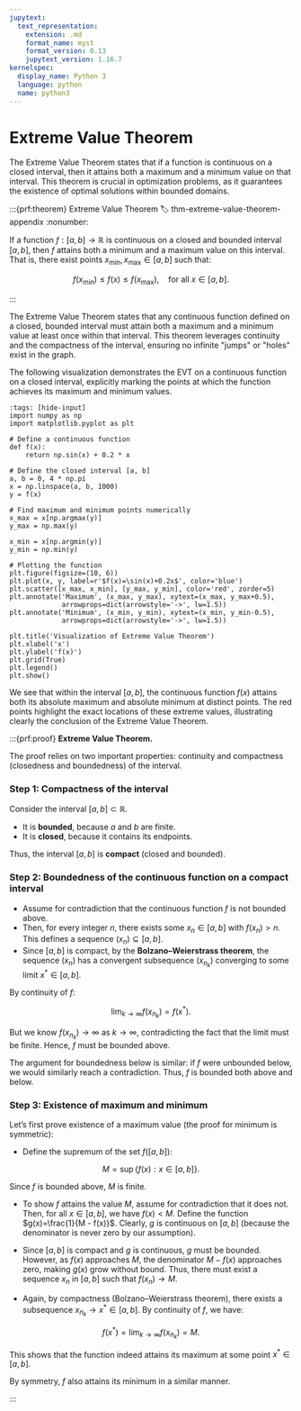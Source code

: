 ```yaml
---
jupytext:
  text_representation:
    extension: .md
    format_name: myst
    format_version: 0.13
    jupytext_version: 1.16.7
kernelspec:
  display_name: Python 3
  language: python
  name: python3
---
```

# Extreme Value Theorem
The Extreme Value Theorem states that if a function is continuous on a closed interval, then it attains both a maximum and a minimum value on that interval. This theorem is crucial in optimization problems, as it guarantees the existence of optimal solutions within bounded domains.

:::{prf:theorem} Extreme Value Theorem
:label: thm-extreme-value-theorem-appendix
:nonumber:

If a function $f:[a,b] \to \mathbb{R}$ is continuous on a closed and bounded interval $[a,b]$, then $f$ attains both a minimum and a maximum value on this interval. That is, there exist points $x_{\min}, x_{\max} \in [a,b]$ such that:

$$
f(x_{\min}) \leq f(x) \leq f(x_{\max}), \quad \text{for all } x \in [a,b].
$$

:::

The Extreme Value Theorem states that any continuous function defined on a closed, bounded interval must attain both a maximum and a minimum value at least once within that interval. This theorem leverages continuity and the compactness of the interval, ensuring no infinite "jumps" or "holes" exist in the graph.

The following visualization demonstrates the EVT on a continuous function on a closed interval, explicitly marking the points at which the function achieves its maximum and minimum values.

```{code-cell} ipython3
:tags: [hide-input]
import numpy as np
import matplotlib.pyplot as plt

# Define a continuous function
def f(x):
    return np.sin(x) + 0.2 * x

# Define the closed interval [a, b]
a, b = 0, 4 * np.pi
x = np.linspace(a, b, 1000)
y = f(x)

# Find maximum and minimum points numerically
x_max = x[np.argmax(y)]
y_max = np.max(y)

x_min = x[np.argmin(y)]
y_min = np.min(y)

# Plotting the function
plt.figure(figsize=(10, 6))
plt.plot(x, y, label=r'$f(x)=\sin(x)+0.2x$', color='blue')
plt.scatter([x_max, x_min], [y_max, y_min], color='red', zorder=5)
plt.annotate('Maximum', (x_max, y_max), xytext=(x_max, y_max+0.5),
             arrowprops=dict(arrowstyle='->', lw=1.5))
plt.annotate('Minimum', (x_min, y_min), xytext=(x_min, y_min-0.5),
             arrowprops=dict(arrowstyle='->', lw=1.5))

plt.title('Visualization of Extreme Value Theorem')
plt.xlabel('x')
plt.ylabel('f(x)')
plt.grid(True)
plt.legend()
plt.show()
```

We see that within the interval $[a,b]$, the continuous function $f(x)$ attains both its absolute maximum and absolute minimum at distinct points. The red points highlight the exact locations of these extreme values, illustrating clearly the conclusion of the Extreme Value Theorem.

:::{prf:proof} **Extreme Value Theorem.**

The proof relies on two important properties: continuity and compactness (closedness and boundedness) of the interval.

### **Step 1: Compactness of the interval**

Consider the interval $[a,b]\subset\mathbb{R}$.

* It is **bounded**, because $a$ and $b$ are finite.
* It is **closed**, because it contains its endpoints.

Thus, the interval $[a,b]$ is **compact** (closed and bounded).

### **Step 2: Boundedness of the continuous function on a compact interval**

* Assume for contradiction that the continuous function $f$ is not bounded above.
* Then, for every integer $n$, there exists some $x_n \in [a,b]$ with $f(x_n) > n$. This defines a sequence $(x_n)\subseteq[a,b]$.
* Since $[a,b]$ is compact, by the **Bolzano–Weierstrass theorem**, the sequence $(x_n)$ has a convergent subsequence $(x_{n_k})$ converging to some limit $x^*\in[a,b]$.

By continuity of $f$:

$$
\lim_{k\to\infty} f(x_{n_k}) = f(x^*).
$$

But we know $f(x_{n_k})\to\infty$ as $k\to\infty$, contradicting the fact that the limit must be finite. Hence, $f$ must be bounded above.

The argument for boundedness below is similar: if $f$ were unbounded below, we would similarly reach a contradiction. Thus, $f$ is bounded both above and below.

### **Step 3: Existence of maximum and minimum**

Let’s first prove existence of a maximum value (the proof for minimum is symmetric):

* Define the supremum of the set $f([a,b])$:

$$
M = \sup\{f(x): x \in [a,b]\}.
$$

Since $f$ is bounded above, $M$ is finite.

* To show $f$ attains the value $M$, assume for contradiction that it does not. Then, for all $x\in[a,b],$ we have $f(x)<M.$ Define the function $g(x)=\frac{1}{M - f(x)}$. Clearly, $g$ is continuous on $[a,b]$ (because the denominator is never zero by our assumption).

* Since $[a,b]$ is compact and $g$ is continuous, $g$ must be bounded. However, as $f(x)$ approaches $M$, the denominator $M - f(x)$ approaches zero, making $g(x)$ grow without bound. Thus, there must exist a sequence $x_n$ in $[a,b]$ such that $f(x_n)\to M$.

* Again, by compactness (Bolzano–Weierstrass theorem), there exists a subsequence $x_{n_k}\to x^*\in[a,b]$. By continuity of $f$, we have:

$$
f(x^*)=\lim_{k\to\infty}f(x_{n_k})=M.
$$

This shows that the function indeed attains its maximum at some point $x^*\in[a,b]$.

By symmetry, $f$ also attains its minimum in a similar manner.

:::